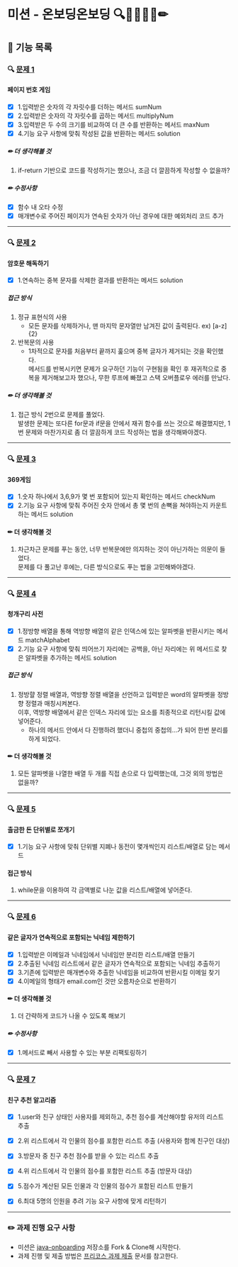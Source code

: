 # 미션 - 온보딩온보딩 🔍📮🚨🚀🎯✏

## 🚀 기능 목록
### 🔍 [문제 1](./docs/PROBLEM1.md)
#### 페이지 번호 게임
- [x] 1.입력받은 숫자의 각 자릿수를 더하는 메서드 sumNum
- [x] 2.입력받은 숫자의 각 자릿수를 곱하는 메서드 multiplyNum
- [x] 3.입력받은 두 수의 크기를 비교하여 더 큰 수를 반환하는 메서드 maxNum
- [x] 4.기능 요구 사항에 맞춰 작성된 값을 반환하는 메서드 solution

##### ✏ 더 생각해볼 것
1. if-return 기반으로 코드를 작성하기는 했으나, 조금 더 깔끔하게 작성할 수 없을까?

##### ✏ 수정사항
- [X] 함수 내 오타 수정
- [X] 매개변수로 주어진 페이지가 연속된 숫자가 아닌 경우에 대한 예외처리 코드 추가

---
### 🔍 [문제 2](./docs/PROBLEM2.md)
#### 암호문 해독하기
- [x] 1.연속하는 중복 문자를 삭제한 결과를 반환하는 메서드 solution

##### 접근 방식
1. 정규 표현식의 사용
   - 모든 문자를 삭제하거나, 맨 마지막 문자열만 남겨진 값이 출력된다. ex) [a-z]{2}
2. 반복문의 사용
   - 1차적으로 문자를 처음부터 끝까지 훑으며 중복 글자가 제거되는 것을 확인했다.   
   메서드를 반복시키면 문제가 요구하던 기능이 구현됨을 확인 후 재귀적으로 중복을 제거해보고자 했으나, 무한 루프에 빠졌고 스택 오버플로우 에러를 만났다.
   
##### ✏ 더 생각해볼 것
1. 접근 방식 2번으로 문제를 풀었다.   
발생한 문제는 또다른 for문과 if문을 안에서 재귀 함수를 쓰는 것으로 해결했지만, 1번 문제와 마찬가지로 좀 더 깔끔하게 코드 작성하는 법을 생각해봐야겠다.

---
### 🔍 [문제 3](./docs/PROBLEM3.md)
#### 369게임
- [x] 1.숫자 하나에서 3,6,9가 몇 번 포함되어 있는지 확인하는 메서드 checkNum
- [x] 2.기능 요구 사항에 맞춰 주어진 숫자 안에서 총 몇 번의 손뼉을 쳐야하는지 카운트하는 메서드 solution

#### ✏ 더 생각해볼 것
1. 차근차근 문제를 푸는 동안, 너무 반복문에만 의지하는 것이 아닌가하는 의문이 들었다.   
문제를 다 풀고난 후에는, 다른 방식으로도 푸는 법을 고민해봐야겠다.
---
### 🔍 [문제 4](./docs/PROBLEM4.md)
#### 청개구리 사전
- [x] 1.정방향 배열을 통해 역방향 배열의 같은 인덱스에 있는 알파벳을 반환시키는 메서드 matchAlphabet
- [x] 2.기능 요구 사항에 맞춰 띄어쓰기 자리에는 공백을, 아닌 자리에는 위 메서드로 찾은 알파벳을 추가하는 메서드 solution

##### 접근 방식
1. 정방햘 정렬 배열과, 역방향 정렬 배열을 선언하고 입력받은 word의 알파벳을 정방향 정렬과 매칭시켜본다.   
이후, 역방향 배열에서 같은 인덱스 자리에 있는 요소를 최종적으로 리턴시킬 값에 넣어준다.
   - 하나의 메서드 안에서 다 진행하려 했더니 중첩의 중첩의...가 되어 한번 분리를 하게 되었다.

#### ✏ 더 생각해볼 것
1. 모든 알파벳을 나열한 배열 두 개를 직접 손으로 다 입력했는데, 그것 외의 방법은 없을까?

---
### 🔍 [문제 5](./docs/PROBLEM5.md)
#### 출금한 돈 단위별로 쪼개기
- [X] 1.기능 요구 사항에 맞춰 단위별 지폐나 동전이 몇개씩인지 리스트/배열로 담는 메서드

#### 접근 방식
1. while문을 이용하여 각 금액별로 나눈 값을 리스트/배열에 넣어준다.

---
### 🔍 [문제 6](./docs/PROBLEM6.md)
#### 같은 글자가 연속적으로 포함되는 닉네임 제한하기
- [X] 1.입력받은 이메일과 닉네임에서 닉네임만 분리한 리스트/배열 만들기
- [X] 2.추출된 닉네임 리스트에서 같은 글자가 연속적으로 포함되는 닉네임 추출하기
- [X] 3.기존에 입력받은 매개변수와 추출한 닉네임을 비교하여 반환시킬 이메일 찾기
- [X] 4.이메일의 형태가 email.com인 것만 오름차순으로 반환하기

#### ✏ 더 생각해볼 것
1. 더 간략하게 코드가 나올 수 있도록 해보기

##### ✏ 수정사항
- [X] 1.메서드로 빼서 사용할 수 있는 부분 리팩토링하기

---
### 🔍 [문제 7](./docs/PROBLEM7.md)
#### 친구 추천 알고리즘
- [X] 1.user와 친구 상태인 사용자를 제외하고, 추천 점수를 계산해야할 유저의 리스트 추출
- [X] 2.위 리스트에서 각 인물의 점수를 포함한 리스트 추출 (사용자와 함께 친구인 대상)
- [X] 3.방문자 중 친구 추천 점수를 받을 수 있는 리스트 추출
- [X] 4.위 리스트에서 각 인물의 점수를 포함한 리스트 추출 (방문자 대상)
- [X] 5.점수가 계산된 모든 인물과 각 인물의 점수가 포함된 리스트 만들기
- [X] 6.최대 5명의 인원을 추려 기능 요구 사항에 맞게 리턴하기


---

### ✏️ 과제 진행 요구 사항

- 미션은 [java-onboarding](https://github.com/woowacourse-precourse/java-onboarding) 저장소를 Fork & Clone해 시작한다.
- 과제 진행 및 제출 방법은 [프리코스 과제 제출](https://github.com/woowacourse/woowacourse-docs/tree/master/precourse) 문서를 참고한다.
